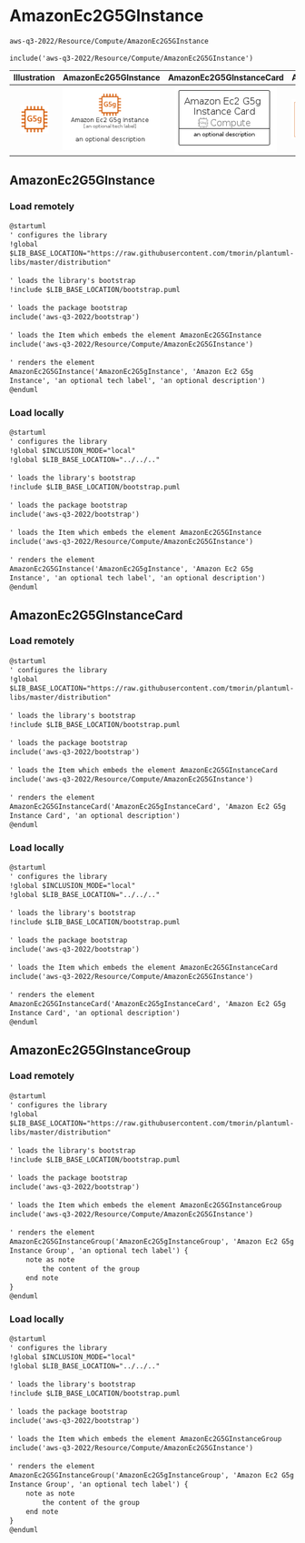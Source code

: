 # AmazonEc2G5GInstance


```text
aws-q3-2022/Resource/Compute/AmazonEc2G5GInstance
```

```text
include('aws-q3-2022/Resource/Compute/AmazonEc2G5GInstance')
```



| Illustration | AmazonEc2G5GInstance | AmazonEc2G5GInstanceCard | AmazonEc2G5GInstanceGroup |
| :---: | :---: | :---: | :---: |
| ![illustration for Illustration](../../../aws-q3-2022/Resource/Compute/AmazonEc2G5GInstance.png) | ![illustration for AmazonEc2G5GInstance](../../../aws-q3-2022/Resource/Compute/AmazonEc2G5GInstance.Local.png) | ![illustration for AmazonEc2G5GInstanceCard](../../../aws-q3-2022/Resource/Compute/AmazonEc2G5GInstanceCard.Local.png) | ![illustration for AmazonEc2G5GInstanceGroup](../../../aws-q3-2022/Resource/Compute/AmazonEc2G5GInstanceGroup.Local.png) |




## AmazonEc2G5GInstance

### Load remotely
```plantuml
@startuml
' configures the library
!global $LIB_BASE_LOCATION="https://raw.githubusercontent.com/tmorin/plantuml-libs/master/distribution"

' loads the library's bootstrap
!include $LIB_BASE_LOCATION/bootstrap.puml

' loads the package bootstrap
include('aws-q3-2022/bootstrap')

' loads the Item which embeds the element AmazonEc2G5GInstance
include('aws-q3-2022/Resource/Compute/AmazonEc2G5GInstance')

' renders the element
AmazonEc2G5GInstance('AmazonEc2G5gInstance', 'Amazon Ec2 G5g Instance', 'an optional tech label', 'an optional description')
@enduml
```

### Load locally
```plantuml
@startuml
' configures the library
!global $INCLUSION_MODE="local"
!global $LIB_BASE_LOCATION="../../.."

' loads the library's bootstrap
!include $LIB_BASE_LOCATION/bootstrap.puml

' loads the package bootstrap
include('aws-q3-2022/bootstrap')

' loads the Item which embeds the element AmazonEc2G5GInstance
include('aws-q3-2022/Resource/Compute/AmazonEc2G5GInstance')

' renders the element
AmazonEc2G5GInstance('AmazonEc2G5gInstance', 'Amazon Ec2 G5g Instance', 'an optional tech label', 'an optional description')
@enduml
```

## AmazonEc2G5GInstanceCard

### Load remotely
```plantuml
@startuml
' configures the library
!global $LIB_BASE_LOCATION="https://raw.githubusercontent.com/tmorin/plantuml-libs/master/distribution"

' loads the library's bootstrap
!include $LIB_BASE_LOCATION/bootstrap.puml

' loads the package bootstrap
include('aws-q3-2022/bootstrap')

' loads the Item which embeds the element AmazonEc2G5GInstanceCard
include('aws-q3-2022/Resource/Compute/AmazonEc2G5GInstance')

' renders the element
AmazonEc2G5GInstanceCard('AmazonEc2G5gInstanceCard', 'Amazon Ec2 G5g Instance Card', 'an optional description')
@enduml
```

### Load locally
```plantuml
@startuml
' configures the library
!global $INCLUSION_MODE="local"
!global $LIB_BASE_LOCATION="../../.."

' loads the library's bootstrap
!include $LIB_BASE_LOCATION/bootstrap.puml

' loads the package bootstrap
include('aws-q3-2022/bootstrap')

' loads the Item which embeds the element AmazonEc2G5GInstanceCard
include('aws-q3-2022/Resource/Compute/AmazonEc2G5GInstance')

' renders the element
AmazonEc2G5GInstanceCard('AmazonEc2G5gInstanceCard', 'Amazon Ec2 G5g Instance Card', 'an optional description')
@enduml
```

## AmazonEc2G5GInstanceGroup

### Load remotely
```plantuml
@startuml
' configures the library
!global $LIB_BASE_LOCATION="https://raw.githubusercontent.com/tmorin/plantuml-libs/master/distribution"

' loads the library's bootstrap
!include $LIB_BASE_LOCATION/bootstrap.puml

' loads the package bootstrap
include('aws-q3-2022/bootstrap')

' loads the Item which embeds the element AmazonEc2G5GInstanceGroup
include('aws-q3-2022/Resource/Compute/AmazonEc2G5GInstance')

' renders the element
AmazonEc2G5GInstanceGroup('AmazonEc2G5gInstanceGroup', 'Amazon Ec2 G5g Instance Group', 'an optional tech label') {
    note as note
        the content of the group
    end note
}
@enduml
```

### Load locally
```plantuml
@startuml
' configures the library
!global $INCLUSION_MODE="local"
!global $LIB_BASE_LOCATION="../../.."

' loads the library's bootstrap
!include $LIB_BASE_LOCATION/bootstrap.puml

' loads the package bootstrap
include('aws-q3-2022/bootstrap')

' loads the Item which embeds the element AmazonEc2G5GInstanceGroup
include('aws-q3-2022/Resource/Compute/AmazonEc2G5GInstance')

' renders the element
AmazonEc2G5GInstanceGroup('AmazonEc2G5gInstanceGroup', 'Amazon Ec2 G5g Instance Group', 'an optional tech label') {
    note as note
        the content of the group
    end note
}
@enduml
```

